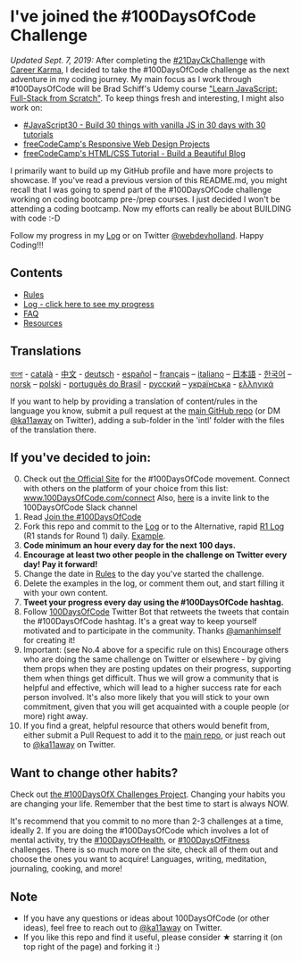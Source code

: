 # I've joined the #100DaysOfCode Challenge

*Updated Sept. 7, 2019:*
After completing the [#21DayCkChallenge](https://career-karma.gitbook.io/learn/21dayckchallenge/21dayckchallenge) with [Career Karma](https://career-karma.gitbook.io/learn/), I decided to take the #100DaysOfCode challenge as the next adventure in my coding journey.  My main focus as I work through #100DaysOfCode will be Brad Schiff's Udemy course ["Learn JavaScript: Full-Stack from Scratch"](https://www.udemy.com/share/101qIy/).  To keep things fresh and interesting, I might also work on:

* [#JavaScript30 - Build 30 things with vanilla JS in 30 days with 30 tutorials](https://javascript30.com/)
* [freeCodeCamp's Responsive Web Design Projects](https://learn.freecodecamp.org/responsive-web-design/responsive-web-design-projects)
* [freeCodeCamp's HTML/CSS Tutorial - Build a Beautiful Blog](https://youtu.be/wq-Q7CDj6ZI)

I primarily want to build up my GitHub profile and have more projects to showcase.  If you've read a previous version of this README.md, you might recall that I was going to spend part of the #100DaysOfCode challenge working on coding bootcamp pre-/prep courses.  I just decided I won't be attending a coding bootcamp.  Now my efforts can really be about BUILDING with code :-D  

Follow my progress in my [Log](log.md) or on Twitter [@webdevholland](https://twitter.com/webdevholland).  Happy Coding!!!

## Contents

* [Rules](rules.md)
* [Log - click here to see my progress](log.md)
* [FAQ](FAQ.md)
* [Resources](resources.md)

## Translations
[বাংলা](intl/bn/README.md) - [català](intl/ca/README.md) - [中文](intl/ch/README.md) - [deutsch](intl/de/README.md) - [español](intl/es/README.md) – [français](intl/fr/FAQ-fr.md) – [italiano](intl/it/README.md) – [日本語](intl/ja/README.md) - [한국어](intl/ko/README-ko.md) – [norsk](intl/no/README.md) –  [polski](intl/pl/README.md) - [português do Brasil](intl/pt-br/LEIAME.md) - [русский](intl/ru/README-ru.md) – [українська](intl/ua/README-ua.md) - [ελληνικά](intl/el/README.md)

If you want to help by providing a translation of content/rules in the language you know, submit a pull request at the [main GitHub repo](https://github.com/Kallaway/100-days-of-code) (or DM [@ka11away](https://twitter.com/ka11away) on Twitter), adding a sub-folder in the 'intl' folder with the files of the translation there.

## If you've decided to join:

0.  Check out [the Official Site](http://100daysofcode.com/) for the #100DaysOfCode movement. Connect with others on the platform of your choice from this list: www.100DaysOfCode.com/connect
    Also, [here](https://join.slack.com/t/100xcode/shared_invite/enQtNzQwMzIwMzQxODc5LWQwMjU5Mjg0N2ZiMzIzYzJiZmE0YjNiYTBiZDBjNjlkNjBmMTYxNDBmNmE2YmE2YzY4NTgzY2Y5NDQxNWY5ZDM) is a invite link to the 100DaysOfCode Slack channel
1.  Read [Join the #100DaysOfCode](https://medium.freecodecamp.com/join-the-100daysofcode-556ddb4579e4)
2.  Fork this repo and commit to the [Log](log.md) or to the Alternative, rapid [R1 Log](r1-log.md) (R1 stands for Round 1) daily. [Example](https://github.com/Kallaway/100-days-kallaway-log).
3.  **Code minimum an hour every day for the next 100 days.**
4.  **Encourage at least two other people in the challenge on Twitter every day! Pay it forward!**
5.  Change the date in [Rules](rules.md) to the day you've started the challenge.
6.  Delete the examples in the log, or comment them out, and start filling it with your own content.
7.  **Tweet your progress every day using the #100DaysOfCode hashtag.**
8.  Follow [100DaysOfCode](https://twitter.com/_100DaysOfCode) Twitter Bot that retweets the tweets that contain the #100DaysOfCode hashtag. It's a great way to keep yourself motivated and to participate in the community. Thanks [@amanhimself](https://twitter.com/amanhimself) for creating it!
9.  Important: (see No.4 above for a specific rule on this) Encourage others who are doing the same challenge on Twitter or elsewhere - by giving them props when they are posting updates on their progress, supporting them when things get difficult. Thus we will grow a community that is helpful and effective, which will lead to a higher success rate for each person involved. It's also more likely that you will stick to your own commitment, given that you will get acquainted with a couple people (or more) right away.
10.  If you find a great, helpful resource that others would benefit from, either submit a Pull Request to add it to the [main repo](https://github.com/Kallaway/100-days-of-code), or just reach out to [@ka11away](https://twitter.com/ka11away) on Twitter.

## Want to change other habits?

Check out [the #100DaysOfX Challenges Project](http://100daysofx.com/). Changing your habits you are changing your life. Remember that the best time to start is always NOW.

It's recommend that you commit to no more than 2-3 challenges at a time, ideally 2. If you are doing the #100DaysOfCode which involves a lot of mental activity, try the [#100DaysOfHealth](http://100daysofx.com/where-x-is/health/), or [#100DaysOfFitness](http://100daysofx.com/challenges/) challenges. There is so much more on the site, check all of them out and choose the ones you want to acquire! Languages, writing, meditation, journaling, cooking, and more!

## Note

* If you have any questions or ideas about 100DaysOfCode (or other ideas), feel free to reach out to [@ka11away](https://twitter.com/ka11away) on Twitter. 
* If you like this repo and find it useful, please consider &#9733; starring it (on top right of the page) and forking it :)
